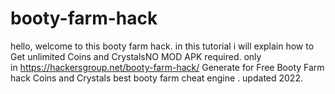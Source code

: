 # booty-farm-hack
hello, welcome to this booty farm hack. in this tutorial i will explain how to Get unlimited Coins and CrystalsNO MOD APK required. only in https://hackersgroup.net/booty-farm-hack/ Generate for Free Booty Farm hack Coins and Crystals best booty farm cheat engine . updated 2022.
